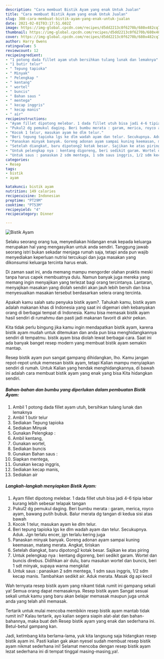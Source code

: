 ```yaml
---
description: "Cara membuat Bistik Ayam yang enak Untuk Jualan"
title: "Cara membuat Bistik Ayam yang enak Untuk Jualan"
slug: 308-cara-membuat-bistik-ayam-yang-enak-untuk-jualan
date: 2021-02-01T03:17:51.602Z
image: https://img-global.cpcdn.com/recipes/d5dd2213c0f6270b/680x482cq70/bistik-ayam-foto-resep-utama.jpg
thumbnail: https://img-global.cpcdn.com/recipes/d5dd2213c0f6270b/680x482cq70/bistik-ayam-foto-resep-utama.jpg
cover: https://img-global.cpcdn.com/recipes/d5dd2213c0f6270b/680x482cq70/bistik-ayam-foto-resep-utama.jpg
author: Harry Owens
ratingvalue: 5
reviewcount: 12
recipeingredient:
- "1 potong dada fillet ayam utuh bersihkan tulang lunak dan lemaknya"
- "1 butir telur"
- " Tepung tapioka"
- " Minyak"
- " Pelengkap "
- " kentang"
- " wortel"
- " buncis"
- " Bahan saus "
- " mentega"
- " kecap inggris"
- " kecap manis"
- " air"
recipeinstructions:
- "Ayam fillet dipotong melebar. 1 dada fillet utuh bisa jadi 4-6 tipia lebar kurang lebih sebesar telapak tangan"
- "Pukul2 dg pemukul daging. Beri bumbu merata : garam, merica, royco ayam, bawang putih bubuk. Balur merata dg tangan di kedua sisi atas bawah"
- "Kocok 1 telur, masukan ayam ke dlm telur."
- "Beri tepung tapioka lgs ke dlm wadah ayam dan telur. Secukupnya. Aduk. Jgn terlalu encer, jgn terlalu kering juga"
- "Panaskan minyak banyak. Goreng adonan ayam sampai kuning keemasan, matang merata. Angkat, tiriskan"
- "Setelah diangkat, baru dipotong2 kotak besar. Sajikan ke atas piring"
- "Untuk pelengkap nya : kentang digoreng, beri sedikit garam. Wortel dan buncis direbus. Didihkan air dulu, baru masukan wortel dan buncis, beri 1 sdt minyak, supaya warna mengkilat"
- "Untuk saus : panaskan 2 sdm mentega, 1 sdm saus inggris, 1/2 sdm kecap manis. Tambahkan sedikit air. Aduk merata. Masak dg api kecil"
categories:
- Resep
tags:
- bistik
- ayam

katakunci: bistik ayam 
nutrition: 149 calories
recipecuisine: Indonesian
preptime: "PT29M"
cooktime: "PT53M"
recipeyield: "4"
recipecategory: Dinner

---
```



![Bistik Ayam](https://img-global.cpcdn.com/recipes/d5dd2213c0f6270b/680x482cq70/bistik-ayam-foto-resep-utama.jpg)

Selaku seorang orang tua, menyediakan hidangan enak kepada keluarga merupakan hal yang mengasyikan untuk anda sendiri. Tanggung jawab seorang istri bukan sekadar menjaga rumah saja, tetapi anda pun wajib menyediakan keperluan nutrisi tercukupi dan juga masakan yang dikonsumsi keluarga tercinta harus enak.

Di zaman  saat ini, anda memang mampu mengorder olahan praktis meski tanpa harus capek membuatnya dulu. Namun banyak juga mereka yang memang ingin menyajikan yang terlezat bagi orang tercintanya. Lantaran, menyajikan masakan yang diolah sendiri akan jauh lebih bersih dan bisa menyesuaikan masakan tersebut berdasarkan selera orang tercinta. 



Apakah kamu salah satu penyuka bistik ayam?. Tahukah kamu, bistik ayam adalah makanan khas di Indonesia yang saat ini digemari oleh kebanyakan orang di berbagai tempat di Indonesia. Kamu bisa memasak bistik ayam hasil sendiri di rumahmu dan pasti jadi makanan favorit di akhir pekan.

Kita tidak perlu bingung jika kamu ingin mendapatkan bistik ayam, karena bistik ayam mudah untuk ditemukan dan anda pun bisa menghidangkannya sendiri di tempatmu. bistik ayam bisa diolah lewat berbagai cara. Saat ini ada banyak banget resep modern yang membuat bistik ayam semakin mantap.

Resep bistik ayam pun sangat gampang dihidangkan, lho. Kamu jangan repot-repot untuk memesan bistik ayam, tetapi Kalian mampu menyiapkan sendiri di rumah. Untuk Kalian yang hendak menghidangkannya, di bawah ini adalah cara membuat bistik ayam yang enak yang bisa Kita hidangkan sendiri.

<!--inarticleads1-->

##### Bahan-bahan dan bumbu yang diperlukan dalam pembuatan Bistik Ayam:

1. Ambil 1 potong dada fillet ayam utuh, bersihkan tulang lunak dan lemaknya
1. Ambil 1 butir telur
1. Sediakan  Tepung tapioka
1. Sediakan  Minyak
1. Gunakan  Pelengkap :
1. Ambil  kentang,
1. Gunakan  wortel,
1. Sediakan  buncis
1. Gunakan  Bahan saus :
1. Siapkan  mentega,
1. Gunakan  kecap inggris,
1. Sediakan  kecap manis,
1. Sediakan  air




<!--inarticleads2-->

##### Langkah-langkah menyiapkan Bistik Ayam:

1. Ayam fillet dipotong melebar. 1 dada fillet utuh bisa jadi 4-6 tipia lebar kurang lebih sebesar telapak tangan
1. Pukul2 dg pemukul daging. Beri bumbu merata : garam, merica, royco ayam, bawang putih bubuk. Balur merata dg tangan di kedua sisi atas bawah
1. Kocok 1 telur, masukan ayam ke dlm telur.
1. Beri tepung tapioka lgs ke dlm wadah ayam dan telur. Secukupnya. Aduk. Jgn terlalu encer, jgn terlalu kering juga
1. Panaskan minyak banyak. Goreng adonan ayam sampai kuning keemasan, matang merata. Angkat, tiriskan
1. Setelah diangkat, baru dipotong2 kotak besar. Sajikan ke atas piring
1. Untuk pelengkap nya : kentang digoreng, beri sedikit garam. Wortel dan buncis direbus. Didihkan air dulu, baru masukan wortel dan buncis, beri 1 sdt minyak, supaya warna mengkilat
1. Untuk saus : panaskan 2 sdm mentega, 1 sdm saus inggris, 1/2 sdm kecap manis. Tambahkan sedikit air. Aduk merata. Masak dg api kecil




Wah ternyata resep bistik ayam yang nikamt tidak rumit ini gampang sekali ya! Semua orang dapat memasaknya. Resep bistik ayam Sangat sesuai sekali untuk kamu yang baru akan belajar memasak maupun juga untuk anda yang telah ahli memasak.

Tertarik untuk mulai mencoba membikin resep bistik ayam mantab tidak rumit ini? Kalau tertarik, ayo kalian segera siapin alat-alat dan bahan-bahannya, maka buat deh Resep bistik ayam yang enak dan sederhana ini. Betul-betul gampang kan. 

Jadi, ketimbang kita berlama-lama, yuk kita langsung saja hidangkan resep bistik ayam ini. Pasti kalian gak akan nyesel sudah membuat resep bistik ayam nikmat sederhana ini! Selamat mencoba dengan resep bistik ayam lezat sederhana ini di tempat tinggal masing-masing,ya!.

